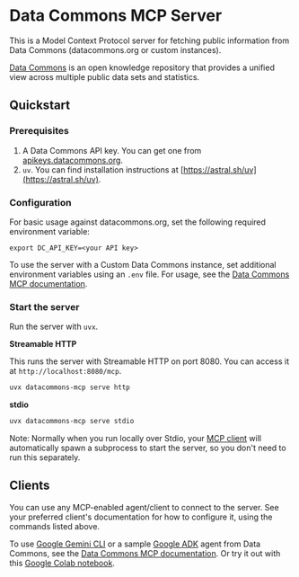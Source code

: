 # Data Commons MCP Server

This is a Model Context Protocol server for fetching public information from Data Commons (datacommons.org or custom instances).

[Data Commons](https://datacommons.org) is an open knowledge repository that provides a unified view across multiple public data sets and statistics. 

## Quickstart

### Prerequisites

1.  A Data Commons API key. You can get one from [apikeys.datacommons.org](https://apikeys.datacommons.org/).
2.  `uv`. You can find installation instructions at [https://astral.sh/uv](https://astral.sh/uv).

### Configuration

For basic usage against datacommons.org, set the following required environment variable:
```
export DC_API_KEY=<your API key>
```

To use the server with a Custom Data Commons instance, set additional environment variables using an `.env` file.  For usage, see the [Data Commons MCP documentation](https://github.com/datacommonsorg/agent-toolkit/blob/main/docs/get_started.md#custom-data-commons).

### Start the server 

Run the server with `uvx`. 

**Streamable HTTP**

This runs the server with Streamable HTTP on port 8080. You can access it at `http://localhost:8080/mcp`.

```bash
uvx datacommons-mcp serve http
```

**stdio**

```bash
uvx datacommons-mcp serve stdio
```
Note: Normally when you run locally over Stdio, your [MCP client](#clients) will automatically spawn a subprocess to start the server, so you don't need to run this separately.

## Clients

You can use any MCP-enabled agent/client to connect to the server. See your preferred client's documentation for how to configure it, using the commands listed above. 

To use [Google Gemini CLI](https://github.com/google-gemini/gemini-cli) or a sample [Google ADK](https://google.github.io/adk-docs/) agent from Data Commons, see the [Data Commons MCP documentation](https://github.com/datacommonsorg/agent-toolkit/blob/main/docs/get_started.md). Or try it out with this [Google Colab notebook](https://colab.research.google.com/github/datacommonsorg/agent-toolkit/blob/main/notebooks/datacommons_mcp_tools_with_custom_agent.ipynb).
